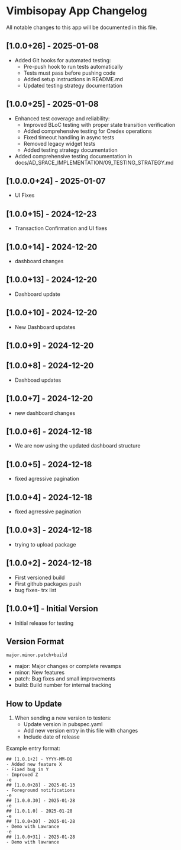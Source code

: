 # Vimbisopay App Changelog

All notable changes to this app will be documented in this file.

## [1.0.0+26] - 2025-01-08
- Added Git hooks for automated testing:
  - Pre-push hook to run tests automatically
  - Tests must pass before pushing code
  - Added setup instructions in README.md
  - Updated testing strategy documentation

## [1.0.0+25] - 2025-01-08
- Enhanced test coverage and reliability:
  - Improved BLoC testing with proper state transition verification
  - Added comprehensive testing for Credex operations
  - Fixed timeout handling in async tests
  - Removed legacy widget tests
  - Added testing strategy documentation
- Added comprehensive testing documentation in docs/AD_SPACE_IMPLEMENTATION/09_TESTING_STRATEGY.md

## [1.0.0.0+24] - 2025-01-07
- UI Fixes

## [1.0.0+15] - 2024-12-23
- Transaction Confirmation and UI fixes

## [1.0.0+14] - 2024-12-20
- dashboard changes

## [1.0.0+13] - 2024-12-20
- Dashboard update

## [1.0.0+10] - 2024-12-20
- New Dashboard updates

## [1.0.0+9] - 2024-12-20

## [1.0.0+8] - 2024-12-20
- Dashboad updates

## [1.0.0+7] - 2024-12-20
- new dashboard changes

## [1.0.0+6] - 2024-12-18
- We are now using the updated dashboard structure 

## [1.0.0+5] - 2024-12-18
- fixed agressive pagination

## [1.0.0+4] - 2024-12-18
- fixed agrressive pagination

## [1.0.0+3] - 2024-12-18
- trying to upload package

## [1.0.0+2] - 2024-12-18
- First versioned build
- First github packages push
- bug fixes- trx list

## [1.0.0+1] - Initial Version
- Initial release for testing

## Version Format
`major.minor.patch+build`
- major: Major changes or complete revamps
- minor: New features
- patch: Bug fixes and small improvements
- build: Build number for internal tracking

## How to Update
1. When sending a new version to testers:
   - Update version in pubspec.yaml
   - Add new version entry in this file with changes
   - Include date of release

Example entry format:
```
## [1.0.1+2] - YYYY-MM-DD
- Added new feature X
- Fixed bug in Y
- Improved Z
-e 
## [1.0.0+28] - 2025-01-13
- Foreground notifications
-e 
## [1.0.0.30] - 2025-01-28
-e 
## [1.0.1.0] - 2025-01-28
-e 
## [1.0.0+30] - 2025-01-28
- Demo with Lawrance
-e 
## [1.0.0+31] - 2025-01-28
- Demo with lawrance
